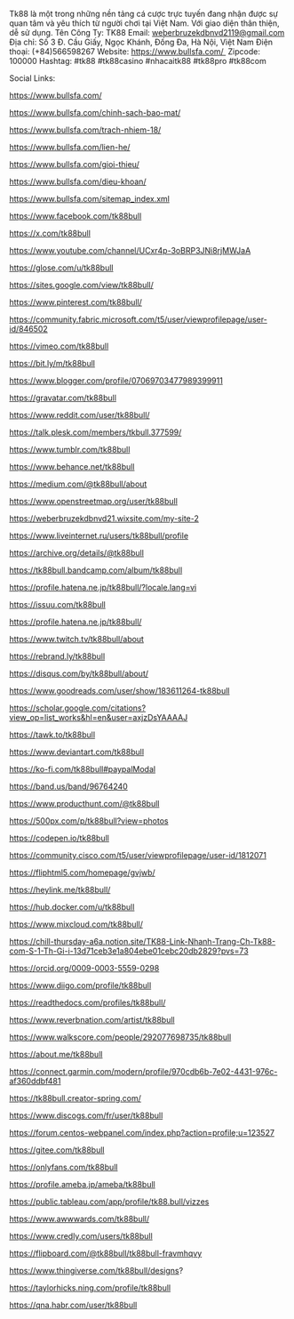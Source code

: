 Tk88 là một trong những nền tảng cá cược trực tuyến đang nhận được sự quan tâm và yêu thích từ người chơi tại Việt Nam. Với giao diện thân thiện, dễ sử dụng.
Tên Công Ty: TK88
Email: weberbruzekdbnvd2119@gmail.com
Địa chỉ: Số 3 Đ. Cầu Giấy, Ngọc Khánh, Đống Đa, Hà Nội, Việt Nam
Điện thoại: (+84)566598267
Website: https://www.bullsfa.com/ 
Zipcode: 100000
Hashtag: #tk88 #tk88casino #nhacaitk88 #tk88pro #tk88com

Social Links:

https://www.bullsfa.com/

https://www.bullsfa.com/chinh-sach-bao-mat/

https://www.bullsfa.com/trach-nhiem-18/

https://www.bullsfa.com/lien-he/

https://www.bullsfa.com/gioi-thieu/

https://www.bullsfa.com/dieu-khoan/

https://www.bullsfa.com/sitemap_index.xml

https://www.facebook.com/tk88bull

https://x.com/tk88bull

https://www.youtube.com/channel/UCxr4p-3oBRP3JNi8rjMWJaA

https://glose.com/u/tk88bull

https://sites.google.com/view/tk88bull/

https://www.pinterest.com/tk88bull/

https://community.fabric.microsoft.com/t5/user/viewprofilepage/user-id/846502

https://vimeo.com/tk88bull

https://bit.ly/m/tk88bull

https://www.blogger.com/profile/07069703477989399911

https://gravatar.com/tk88bull

https://www.reddit.com/user/tk88bull/

https://talk.plesk.com/members/tkbull.377599/

https://www.tumblr.com/tk88bull

https://www.behance.net/tk88bull

https://medium.com/@tk88bull/about

https://www.openstreetmap.org/user/tk88bull

https://weberbruzekdbnvd21.wixsite.com/my-site-2

https://www.liveinternet.ru/users/tk88bull/profile

https://archive.org/details/@tk88bull

https://tk88bull.bandcamp.com/album/tk88bull

https://profile.hatena.ne.jp/tk88bull/?locale.lang=vi

https://issuu.com/tk88bull

https://profile.hatena.ne.jp/tk88bull/

https://www.twitch.tv/tk88bull/about

https://rebrand.ly/tk88bull

https://disqus.com/by/tk88bull/about/

https://www.goodreads.com/user/show/183611264-tk88bull

https://scholar.google.com/citations?view_op=list_works&hl=en&user=axjzDsYAAAAJ

https://tawk.to/tk88bull

https://www.deviantart.com/tk88bull

https://ko-fi.com/tk88bull#paypalModal

https://band.us/band/96764240

https://www.producthunt.com/@tk88bull

https://500px.com/p/tk88bull?view=photos

https://codepen.io/tk88bull

https://community.cisco.com/t5/user/viewprofilepage/user-id/1812071

https://fliphtml5.com/homepage/gvjwb/

https://heylink.me/tk88bull/

https://hub.docker.com/u/tk88bull

https://www.mixcloud.com/tk88bull/

https://chill-thursday-a6a.notion.site/TK88-Link-Nhanh-Trang-Ch-Tk88-com-S-1-Th-Gi-i-13d71ceb3e1a804ebe01cebc20db2829?pvs=73

https://orcid.org/0009-0003-5559-0298

https://www.diigo.com/profile/tk88bull

https://readthedocs.com/profiles/tk88bull/

https://www.reverbnation.com/artist/tk88bull

https://www.walkscore.com/people/292077698735/tk88bull

https://about.me/tk88bull

https://connect.garmin.com/modern/profile/970cdb6b-7e02-4431-976c-af360ddbf481

https://tk88bull.creator-spring.com/

https://www.discogs.com/fr/user/tk88bull

https://forum.centos-webpanel.com/index.php?action=profile;u=123527

https://gitee.com/tk88bull

https://onlyfans.com/tk88bull

https://profile.ameba.jp/ameba/tk88bull

https://public.tableau.com/app/profile/tk88.bull/vizzes

https://www.awwwards.com/tk88bull/

https://www.credly.com/users/tk88bull

https://flipboard.com/@tk88bull/tk88bull-fravmhqvy

https://www.thingiverse.com/tk88bull/designs?

https://taylorhicks.ning.com/profile/tk88bull

https://qna.habr.com/user/tk88bull